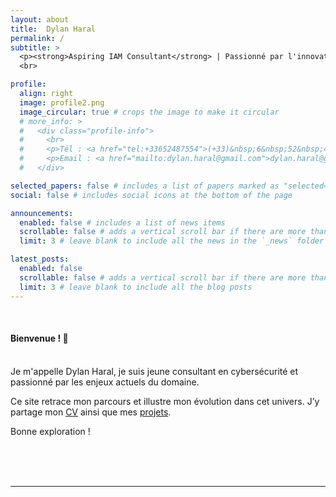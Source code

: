 ```yaml
---
layout: about
title:  Dylan Haral
permalink: /
subtitle: >
  <p><strong>Aspiring IAM Consultant</strong> | Passionné par l'innovation et la cybersécurité</p>
  <br>

profile:
  align: right
  image: profile2.png
  image_circular: true # crops the image to make it circular
  # more_info: >
  #   <div class="profile-info">
  #     <br>
  #     <p>Tél : <a href="tel:+33652487554">(+33)&nbsp;6&nbsp;52&nbsp;48&nbsp;75&nbsp;54</a></p>
  #     <p>Email : <a href="mailto:dylan.haral@gmail.com">dylan.haral@gmail.com</a></p>
  #   </div>

selected_papers: false # includes a list of papers marked as "selected={true}"
social: false # includes social icons at the bottom of the page

announcements:
  enabled: false # includes a list of news items
  scrollable: false # adds a vertical scroll bar if there are more than 3 news items
  limit: 3 # leave blank to include all the news in the `_news` folder

latest_posts:
  enabled: false
  scrollable: false # adds a vertical scroll bar if there are more than 3 new posts items
  limit: 3 # leave blank to include all the blog posts
---
```


<br>

<h4>Bienvenue ! 👋</h4>
<br>
Je m'appelle Dylan Haral, je suis jeune consultant en cybersécurité et passionné par les enjeux actuels du domaine.

Ce site retrace mon parcours et illustre mon évolution dans cet univers. J’y partage mon <a href="{{ '/cv' | relative_url }}">CV</a> ainsi que mes <a href="{{ '/projets' | relative_url }}">projets</a>.

<!--- , ainsi qu’un <a href="{{ '/blog' | relative_url }}">blog</a> où je traite de l'innovation, de veille et de réflexions autour de la cybersécurité. --->

Bonne exploration !

<br>
<br>
<br>

---